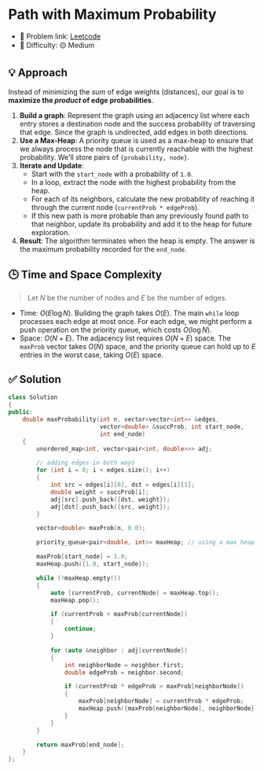 # Path with Maximum Probability

- 🧩 Problem link: [Leetcode](https://leetcode.com/problems/path-with-maximum-probability/)
- 🚦 Difficulty: 🟡 Medium

## 💡 Approach

Instead of minimizing the _sum_ of edge weights (distances), our goal is to **maximize the _product_ of edge probabilities**.

1.  **Build a graph**: Represent the graph using an adjacency list where each entry stores a destination node and the success probability of traversing that edge. Since the graph is undirected, add edges in both directions.
2.  **Use a Max-Heap**: A priority queue is used as a max-heap to ensure that we always process the node that is currently reachable with the highest probability. We'll store pairs of `{probability, node}`.
3.  **Iterate and Update**:
    - Start with the `start_node` with a probability of `1.0`.
    - In a loop, extract the node with the highest probability from the heap.
    - For each of its neighbors, calculate the new probability of reaching it through the current node (`currentProb * edgeProb`).
    - If this new path is more probable than any previously found path to that neighbor, update its probability and add it to the heap for future exploration.
4.  **Result**: The algorithm terminates when the heap is empty. The answer is the maximum probability recorded for the `end_node`.

## 🕒 Time and Space Complexity

> Let $N$ be the number of nodes and $E$ be the number of edges.

- Time: $O(E \log N)$. Building the graph takes $O(E)$. The main `while` loop processes each edge at most once. For each edge, we might perform a push operation on the priority queue, which costs $O(\log N)$.
- Space: $O(N + E)$. The adjacency list requires $O(N + E)$ space. The `maxProb` vector takes $O(N)$ space, and the priority queue can hold up to $E$ entries in the worst case, taking $O(E)$ space.

## ✅ Solution

```cpp
class Solution
{
public:
    double maxProbability(int n, vector<vector<int>> &edges,
                          vector<double> &succProb, int start_node,
                          int end_node)
    {
        unordered_map<int, vector<pair<int, double>>> adj;

        // adding edges in both ways
        for (int i = 0; i < edges.size(); i++)
        {
            int src = edges[i][0], dst = edges[i][1];
            double weight = succProb[i];
            adj[src].push_back({dst, weight});
            adj[dst].push_back({src, weight});
        }

        vector<double> maxProb(n, 0.0);

        priority_queue<pair<double, int>> maxHeap; // using a max heap

        maxProb[start_node] = 1.0;
        maxHeap.push({1.0, start_node});

        while (!maxHeap.empty())
        {
            auto [currentProb, currentNode] = maxHeap.top();
            maxHeap.pop();

            if (currentProb < maxProb[currentNode])
            {
                continue;
            }

            for (auto &neighbor : adj[currentNode])
            {
                int neighborNode = neighbor.first;
                double edgeProb = neighbor.second;

                if (currentProb * edgeProb > maxProb[neighborNode])
                {
                    maxProb[neighborNode] = currentProb * edgeProb;
                    maxHeap.push({maxProb[neighborNode], neighborNode});
                }
            }
        }

        return maxProb[end_node];
    }
};
```
